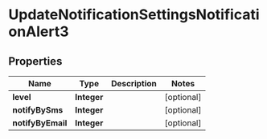 # UpdateNotificationSettingsNotificationAlert3

## Properties
Name | Type | Description | Notes
------------ | ------------- | ------------- | -------------
**level** | **Integer** |  |  [optional]
**notifyBySms** | **Integer** |  |  [optional]
**notifyByEmail** | **Integer** |  |  [optional]
